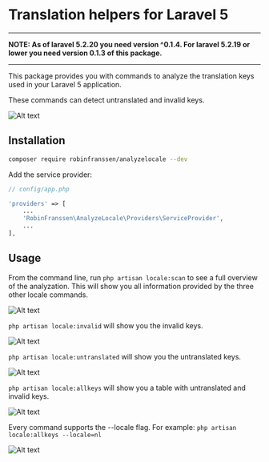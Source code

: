 # Translation helpers for Laravel 5
-----

**NOTE: As of laravel 5.2.20 you need version ^0.1.4. For laravel 5.2.19 or lower you need version 0.1.3 of this package.**

-----
This package provides you with commands to analyze the translation keys used in your Laravel 5 application.

These commands can detect untranslated and invalid keys.

![Alt text](http://www.robinfranssen.be/screenshot0.png "Scan everything")

## Installation

```bash
composer require robinfranssen/analyzelocale --dev
```

Add the service provider:
```php
// config/app.php

'providers' => [
	...
	'RobinFranssen\AnalyzeLocale\Providers\ServiceProvider',
	...
],
```
## Usage

From the command line, run `php artisan locale:scan` to see a full overview of the analyzation. 
This will show you all information provided by the three other locale commands.

![Alt text](http://www.robinfranssen.be/screenshot1.png "Scan everything")

`php artisan locale:invalid` will show you the invalid keys.

![Alt text](http://www.robinfranssen.be/screenshot2.png "Scan invalid keys")

`php artisan locale:untranslated` will show you the untranslated keys.

![Alt text](http://www.robinfranssen.be/screenshot3.png "Scan untranslated keys")

`php artisan locale:allkeys` will show you a table with untranslated and invalid keys.

![Alt text](http://www.robinfranssen.be/screenshot4.png "scan all keys")

Every command supports the --locale flag. 
For example: `php artisan locale:allkeys --locale=nl`

![Alt text](http://www.robinfranssen.be/screenshot5.png "Scan with different locale")

